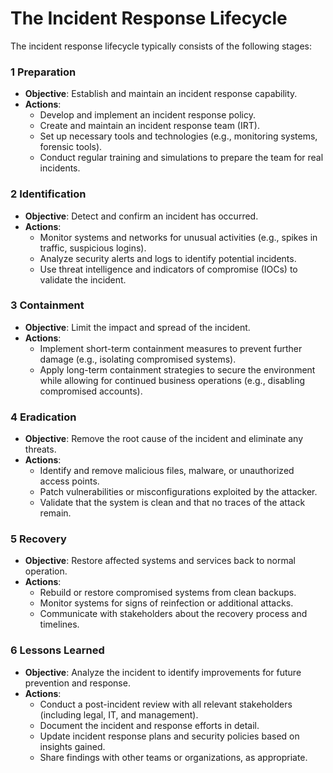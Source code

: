 # **The Incident Response Lifecycle**

   The incident response lifecycle typically consists of the following stages:

### 1 **Preparation**
   - **Objective**: Establish and maintain an incident response capability.
   - **Actions**: 
     - Develop and implement an incident response policy.
     - Create and maintain an incident response team (IRT).
     - Set up necessary tools and technologies (e.g., monitoring systems, forensic tools).
     - Conduct regular training and simulations to prepare the team for real incidents.

### 2 **Identification**
   - **Objective**: Detect and confirm an incident has occurred.
   - **Actions**:
     - Monitor systems and networks for unusual activities (e.g., spikes in traffic, suspicious logins).
     - Analyze security alerts and logs to identify potential incidents.
     - Use threat intelligence and indicators of compromise (IOCs) to validate the incident.

### 3 **Containment**
   - **Objective**: Limit the impact and spread of the incident.
   - **Actions**:
     - Implement short-term containment measures to prevent further damage (e.g., isolating compromised systems).
     - Apply long-term containment strategies to secure the environment while allowing for continued business operations (e.g., disabling compromised accounts).

### 4 **Eradication**
   - **Objective**: Remove the root cause of the incident and eliminate any threats.
   - **Actions**:
     - Identify and remove malicious files, malware, or unauthorized access points.
     - Patch vulnerabilities or misconfigurations exploited by the attacker.
     - Validate that the system is clean and that no traces of the attack remain.

### 5 **Recovery**
   - **Objective**: Restore affected systems and services back to normal operation.
   - **Actions**:
     - Rebuild or restore compromised systems from clean backups.
     - Monitor systems for signs of reinfection or additional attacks.
     - Communicate with stakeholders about the recovery process and timelines.

### 6 **Lessons Learned**
   - **Objective**: Analyze the incident to identify improvements for future prevention and response.
   - **Actions**:
     - Conduct a post-incident review with all relevant stakeholders (including legal, IT, and management).
     - Document the incident and response efforts in detail.
     - Update incident response plans and security policies based on insights gained.
     - Share findings with other teams or organizations, as appropriate.
